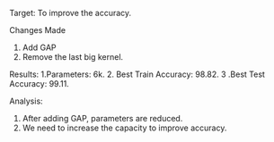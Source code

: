 Target: To improve the accuracy.

Changes Made
1. Add GAP 
2. Remove the last big kernel.

Results:
1.Parameters: 6k.
2. Best Train Accuracy: 98.82.
3 .Best Test Accuracy: 99.11.

Analysis:
1. After adding GAP, parameters are reduced.
2. We need to increase the capacity to improve accuracy.
